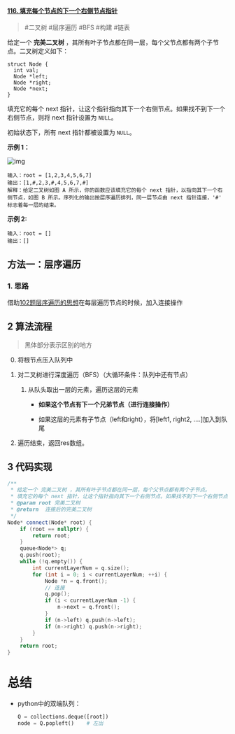 #### [116. 填充每个节点的下一个右侧节点指针](https://leetcode-cn.com/problems/populating-next-right-pointers-in-each-node/)

> #二叉树 #层序遍历 #BFS #构建 #链表

给定一个 **完美二叉树** ，其所有叶子节点都在同一层，每个父节点都有两个子节点。二叉树定义如下：

```
struct Node {
  int val;
  Node *left;
  Node *right;
  Node *next;
}
```

填充它的每个 next 指针，让这个指针指向其下一个右侧节点。如果找不到下一个右侧节点，则将 next 指针设置为 `NULL`。

初始状态下，所有 next 指针都被设置为 `NULL`。

 

**示例 1：**

![img](https://assets.leetcode.com/uploads/2019/02/14/116_sample.png)

```
输入：root = [1,2,3,4,5,6,7]
输出：[1,#,2,3,#,4,5,6,7,#]
解释：给定二叉树如图 A 所示，你的函数应该填充它的每个 next 指针，以指向其下一个右侧节点，如图 B 所示。序列化的输出按层序遍历排列，同一层节点由 next 指针连接，'#' 标志着每一层的结束。
```



**示例 2:**

```
输入：root = []
输出：[]
```



## 方法一：层序遍历

### 1. 思路

借助[102题层序遍历的思想](/K-Leetcode/Leetcode/Tree/102_binary-tree-level-order-traversal)在每层遍历节点的时候，加入连接操作

## 2 算法流程

> 黑体部分表示区别的地方

0. 将根节点压入队列中

1. 对二叉树进行深度遍历（BFS）（大循环条件：队列中还有节点）

   1. 从队头取出一层的元素，遍历这层的元素

      - **如果这个节点有下一个兄弟节点（进行连接操作）**

      - 如果这层的元素有子节点（left和right），将[left1, right2, ....]加入到队尾

2. 遍历结束，返回res数组。

## 3 代码实现

```c++
/**
 * 给定一个 完美二叉树 ，其所有叶子节点都在同一层，每个父节点都有两个子节点。
 * 填充它的每个 next 指针，让这个指针指向其下一个右侧节点。如果找不到下一个右侧节点，则将 next 指针设置为 NULL。
 * @param root 完美二叉树
 * @return  连接后的完美二叉树
 */
Node* connect(Node* root) {
    if (root == nullptr) {
        return root;
    }
    queue<Node*> q;
    q.push(root);
    while (!q.empty()) {
        int currentLayerNum = q.size();
        for (int i = 0; i < currentLayerNum; ++i) {
            Node *n = q.front();
            // 连接
            q.pop();
            if (i < currentLayerNum -1) {
                n->next = q.front();
            }
            if (n->left) q.push(n->left);
            if (n->right) q.push(n->right);
        }
    }
    return root;
}
```



# 总结

- python中的双端队列：

  ```python
  Q = collections.deque([root])
  node = Q.popleft()	# 左出
  ```

  